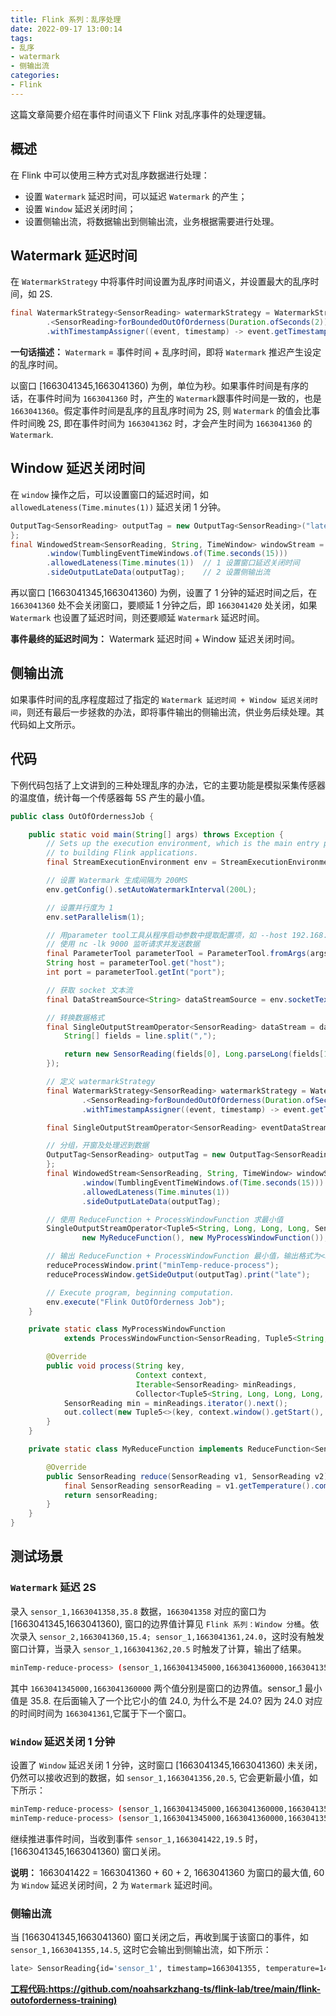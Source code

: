 ```yaml
---
title: Flink 系列：乱序处理
date: 2022-09-17 13:00:14
tags:
- 乱序
- watermark
- 侧输出流
categories:
- Flink
---
```


这篇文章简要介绍在事件时间语义下 Flink 对乱序事件的处理逻辑。 

<!-- more -->

## 概述

在 Flink 中可以使用三种方式对乱序数据进行处理：
- 设置 `Watermark` 延迟时间，可以延迟 `Watermark` 的产生；
- 设置 `Window` 延迟关闭时间；
- 设置侧输出流，将数据输出到侧输出流，业务根据需要进行处理。

## Watermark 延迟时间

在 `WatermarkStrategy` 中将事件时间设置为乱序时间语义，并设置最大的乱序时间，如 2S.

```java
final WatermarkStrategy<SensorReading> watermarkStrategy = WatermarkStrategy
        .<SensorReading>forBoundedOutOfOrderness(Duration.ofSeconds(2))
        .withTimestampAssigner((event, timestamp) -> event.getTimestamp() * 1000);
```

**一句话描述：** `Watermark` = 事件时间 + 乱序时间，即将 `Watermark` 推迟产生设定的乱序时间。 

以窗口 [1663041345,1663041360) 为例，单位为秒。如果事件时间是有序的话，在事件时间为 `1663041360` 时，产生的 `Watermark`跟事件时间是一致的，也是 `1663041360`。假定事件时间是乱序的且乱序时间为 2S, 则 `Watermark` 的值会比事件时间晚 2S, 即在事件时间为 `1663041362` 时，才会产生时间为 `1663041360` 的 `Watermark`. 

## Window 延迟关闭时间

在 `window` 操作之后，可以设置窗口的延迟时间，如 `allowedLateness(Time.minutes(1))` 延迟关闭 1 分钟。

```java
OutputTag<SensorReading> outputTag = new OutputTag<SensorReading>("late") {
};
final WindowedStream<SensorReading, String, TimeWindow> windowStream = eventDataStream.keyBy(sensorReading -> sensorReading.getId())
        .window(TumblingEventTimeWindows.of(Time.seconds(15)))
        .allowedLateness(Time.minutes(1))  // 1 设置窗口延迟关闭时间
        .sideOutputLateData(outputTag);    // 2 设置侧输出流
```

再以窗口 [1663041345,1663041360) 为例，设置了 1 分钟的延迟时间之后，在 `1663041360` 处不会关闭窗口，要顺延 1 分钟之后，即 `1663041420` 处关闭，如果 `Watermark` 也设置了延迟时间，则还要顺延 `Watermark` 延迟时间。

**事件最终的延迟时间为：** Watermark 延迟时间 + Window 延迟关闭时间。

## 侧输出流

如果事件时间的乱序程度超过了指定的 `Watermark 延迟时间 + Window 延迟关闭时间`，则还有最后一步拯救的办法，即将事件输出的侧输出流，供业务后续处理。其代码如上文所示。

## 代码

下例代码包括了上文讲到的三种处理乱序的办法，它的主要功能是模拟采集传感器的温度值，统计每一个传感器每 5S 产生的最小值。

```java
public class OutOfOrdernessJob {

    public static void main(String[] args) throws Exception {
        // Sets up the execution environment, which is the main entry point
        // to building Flink applications.
        final StreamExecutionEnvironment env = StreamExecutionEnvironment.getExecutionEnvironment();

        // 设置 Watermark 生成间隔为 200MS
        env.getConfig().setAutoWatermarkInterval(200L);

        // 设置并行度为 1
        env.setParallelism(1);

        // 用parameter tool工具从程序启动参数中提取配置项，如 --host 192.168.1.1 --port 9000
        // 使用 nc -lk 9000 监听请求并发送数据
        final ParameterTool parameterTool = ParameterTool.fromArgs(args);
        String host = parameterTool.get("host");
        int port = parameterTool.getInt("port");

        // 获取 socket 文本流
        final DataStreamSource<String> dataStreamSource = env.socketTextStream(host, port);

        // 转换数据格式
        final SingleOutputStreamOperator<SensorReading> dataStream = dataStreamSource.map(line -> {
            String[] fields = line.split(",");

            return new SensorReading(fields[0], Long.parseLong(fields[1]), Double.parseDouble(fields[2]));
        });

        // 定义 watermarkStrategy
        final WatermarkStrategy<SensorReading> watermarkStrategy = WatermarkStrategy
                .<SensorReading>forBoundedOutOfOrderness(Duration.ofSeconds(2))
                .withTimestampAssigner((event, timestamp) -> event.getTimestamp() * 1000);

        final SingleOutputStreamOperator<SensorReading> eventDataStream = dataStream.assignTimestampsAndWatermarks(watermarkStrategy);

        // 分组，开窗及处理迟到数据
        OutputTag<SensorReading> outputTag = new OutputTag<SensorReading>("late") {
        };
        final WindowedStream<SensorReading, String, TimeWindow> windowStream = eventDataStream.keyBy(sensorReading -> sensorReading.getId())
                .window(TumblingEventTimeWindows.of(Time.seconds(15)))
                .allowedLateness(Time.minutes(1))
                .sideOutputLateData(outputTag);

        // 使用 ReduceFunction + ProcessWindowFunction 求最小值
        SingleOutputStreamOperator<Tuple5<String, Long, Long, Long, SensorReading>> reduceProcessWindow = windowStream.reduce(
                new MyReduceFunction(), new MyProcessWindowFunction());

        // 输出 ReduceFunction + ProcessWindowFunction 最小值，输出格式为<key,winStart,winEnd,minValue>
        reduceProcessWindow.print("minTemp-reduce-process");
        reduceProcessWindow.getSideOutput(outputTag).print("late");

        // Execute program, beginning computation.
        env.execute("Flink OutOfOrderness Job");
    }

    private static class MyProcessWindowFunction
            extends ProcessWindowFunction<SensorReading, Tuple5<String, Long, Long, Long, SensorReading>, String, TimeWindow> {

        @Override
        public void process(String key,
                            Context context,
                            Iterable<SensorReading> minReadings,
                            Collector<Tuple5<String, Long, Long, Long, SensorReading>> out) {
            SensorReading min = minReadings.iterator().next();
            out.collect(new Tuple5<>(key, context.window().getStart(), context.window().getEnd(), context.currentWatermark(), min));
        }
    }

    private static class MyReduceFunction implements ReduceFunction<SensorReading> {

        @Override
        public SensorReading reduce(SensorReading v1, SensorReading v2) throws Exception {
            final SensorReading sensorReading = v1.getTemperature().compareTo(v2.getTemperature()) > 0 ? v2 : v1;
            return sensorReading;
        }
    }
}
```

## 测试场景

### `Watermark` 延迟 2S

录入 `sensor_1,1663041358,35.8` 数据，`1663041358` 对应的窗口为 [1663041345,1663041360), 窗口的边界值计算见 `Flink 系列：Window 分桶`。依次录入 `sensor_2,1663041360,15.4; sensor_1,1663041361,24.0`，这时没有触发窗口计算，当录入 `sensor_1,1663041362,20.5` 时触发了计算，输出了结果。

```bash
minTemp-reduce-process> (sensor_1,1663041345000,1663041360000,1663041359999,SensorReading{id='sensor_1', timestamp=1663041358, temperature=35.8})
```
其中 `1663041345000,1663041360000` 两个值分别是窗口的边界值。sensor_1 最小值是 35.8. 在后面输入了一个比它小的值 24.0, 为什么不是 24.0? 因为 24.0 对应的时间时间为 `1663041361`,它属于下一个窗口。

### `Window` 延迟关闭 1 分钟

设置了 `Window` 延迟关闭 1 分钟，这时窗口 [1663041345,1663041360) 未关闭，仍然可以接收迟到的数据，如 `sensor_1,1663041356,20.5`, 它会更新最小值，如下所示：

```bash
minTemp-reduce-process> (sensor_1,1663041345000,1663041360000,1663041359999,SensorReading{id='sensor_1', timestamp=1663041358, temperature=35.8})
minTemp-reduce-process> (sensor_1,1663041345000,1663041360000,1663041359999,SensorReading{id='sensor_1', timestamp=1663041356, temperature=20.5})
```

继续推进事件时间，当收到事件 `sensor_1,1663041422,19.5` 时，[1663041345,1663041360) 窗口关闭。

**说明：** 1663041422 = 1663041360 + 60 + 2, 1663041360 为窗口的最大值, 60 为 `Window` 延迟关闭时间，2 为 `Watermark` 延迟时间。

### 侧输出流

当 [1663041345,1663041360) 窗口关闭之后，再收到属于该窗口的事件，如 `sensor_1,1663041355,14.5`, 这时它会输出到侧输出流，如下所示：

```bash
late> SensorReading{id='sensor_1', timestamp=1663041355, temperature=14.5}
```

**[工程代码:https://github.com/noahsarkzhang-ts/flink-lab/tree/main/flink-outoforderness-training)](https://github.com/noahsarkzhang-ts/flink-lab/tree/main/flink-outoforderness-training)**
